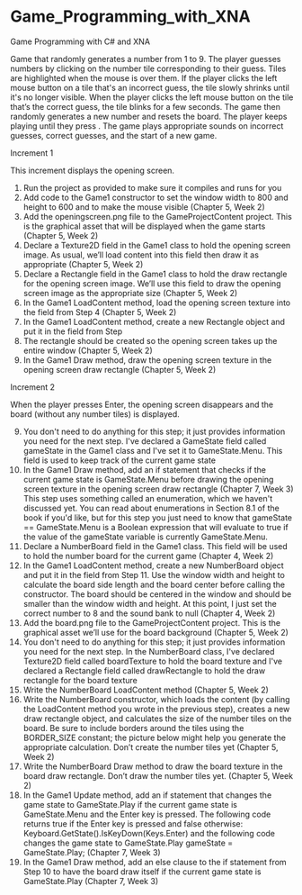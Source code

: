 Game_Programming_with_XNA
=========================

Game Programming with C# and XNA

Game that randomly generates a number from 1 to 9. The player guesses numbers by clicking on the number
tile corresponding to their guess. Tiles are highlighted when the mouse is over them. If the player clicks the left
mouse button on a tile that's an incorrect guess, the tile slowly shrinks until it's no longer visible. When the player
clicks the left mouse button on the tile that’s the correct guess, the tile blinks for a few seconds. The game then
randomly generates a new number and resets the board. The player keeps playing until they press <Esc>.
The game plays appropriate sounds on incorrect guesses, correct guesses, and the start of a new game.

Increment 1

This increment displays the opening screen.

1. Run the project as provided to make sure it compiles and runs for you
2. Add code to the Game1 constructor to set the window width to 800 and height to 600 and to make the
mouse visible (Chapter 5, Week 2)
3. Add the openingscreen.png file to the GameProjectContent project. This is the graphical asset that will be
displayed when the game starts (Chapter 5, Week 2)
4. Declare a Texture2D field in the Game1 class to hold the opening screen image. As usual, we’ll load
content into this field then draw it as appropriate (Chapter 5, Week 2)
5. Declare a Rectangle field in the Game1 class to hold the draw rectangle for the opening screen image.
We’ll use this field to draw the opening screen image as the appropriate size (Chapter 5, Week 2)
6. In the Game1 LoadContent method, load the opening screen texture into the field from Step 4 (Chapter
5, Week 2)
7. In the Game1 LoadContent method, create a new Rectangle object and put it in the field from Step
5. The rectangle should be created so the opening screen takes up the entire window (Chapter 5, Week 2)
8. In the Game1 Draw method, draw the opening screen texture in the opening screen draw rectangle
(Chapter 5, Week 2)

Increment 2

When the player presses Enter, the opening screen disappears and the board (without any number tiles) is displayed.

9. You don't need to do anything for this step; it just provides information you need for the next step. I've
declared a GameState field called gameState in the Game1 class and I've set it to
GameState.Menu. This field is used to keep track of the current game state
10. In the Game1 Draw method, add an if statement that checks if the current game state is
GameState.Menu before drawing the opening screen texture in the opening screen draw rectangle
(Chapter 7, Week 3)
This step uses something called an enumeration, which we haven't discussed yet. You can read
about enumerations in Section 8.1 of the book if you'd like, but for this step you just need to know that
gameState == GameState.Menu
is a Boolean expression that will evaluate to true if the value of the gameState variable is currently
GameState.Menu.
11. Declare a NumberBoard field in the Game1 class. This field will be used to hold the number board for
the current game (Chapter 4, Week 2)
12. In the Game1 LoadContent method, create a new NumberBoard object and put it in the field from
Step 11. Use the window width and height to calculate the board side length and the board center before
calling the constructor. The board should be centered in the window and should be smaller than the window
width and height. At this point, I just set the correct number to 8 and the sound bank to null
(Chapter 4, Week 2)
13. Add the board.png file to the GameProjectContent project. This is the graphical asset we’ll use for the
board background (Chapter 5, Week 2)
14. You don't need to do anything for this step; it just provides information you need for the next step. In the
NumberBoard class, I've declared Texture2D field called boardTexture to hold the board texture
and I've declared a Rectangle field called drawRectangle to hold the draw rectangle for the board
texture
15. Write the NumberBoard LoadContent method (Chapter 5, Week 2)
16. Write the NumberBoard constructor, which loads the content (by calling the LoadContent method you
wrote in the previous step), creates a new draw rectangle object, and calculates the size of the number tiles
on the board. Be sure to include borders around the tiles using the BORDER_SIZE constant; the picture
below might help you generate the appropriate calculation. Don’t create the number tiles yet (Chapter 5,
Week 2)
17. Write the NumberBoard Draw method to draw the board texture in the board draw rectangle. Don’t draw
the number tiles yet. (Chapter 5, Week 2)
18. In the Game1 Update method, add an if statement that changes the game state to GameState.Play if
the current game state is GameState.Menu and the Enter key is pressed. The following code returns
true if the Enter key is pressed and false otherwise:
Keyboard.GetState().IsKeyDown(Keys.Enter)
and the following code changes the game state to GameState.Play
gameState = GameState.Play;
(Chapter 7, Week 3)
19. In the Game1 Draw method, add an else clause to the if statement from Step 10 to have the board draw
itself if the current game state is GameState.Play
(Chapter 7, Week 3)
